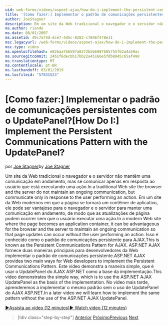 ```yaml
---
uid: web-forms/videos/aspnet-ajax/how-do-i-implement-the-persistent-communications-pattern-with-the-updatepanel
title: '[Como fazer:] Implementar o padrão de comunicações persistentes com o UpdatePanel? | Microsoft Docs'
author: JoeStagner
description: Em um site da Web tradicional o navegador e o servidor não mantêm uma comunicação em andamento, mas se comunicar apenas em resposta ao usuário que está executando uma ação...
ms.author: riande
ms.date: 08/01/2007
ms.assetid: 49c7a74d-dce7-4d5c-8282-c7846f478e11
msc.legacyurl: /web-forms/videos/aspnet-ajax/how-do-i-implement-the-persistent-communications-pattern-with-the-updatepanel
msc.type: video
ms.openlocfilehash: e826aa7b6597a8272b5b6987b85755f62a4a59ac
ms.sourcegitcommit: 24b1f6decbb17bb22a45166e5fdb0845c65af498
ms.translationtype: MT
ms.contentlocale: pt-BR
ms.lasthandoff: 03/01/2019
ms.locfileid: "57031523"
---
```

<a name="how-do-i-implement-the-persistent-communications-pattern-with-the-updatepanel"></a><span data-ttu-id="2263a-104">[Como fazer:] Implementar o padrão de comunicações persistentes com o UpdatePanel?</span><span class="sxs-lookup"><span data-stu-id="2263a-104">[How Do I:] Implement the Persistent Communications Pattern with the UpdatePanel?</span></span>
====================
<span data-ttu-id="2263a-105">por [Joe Stagner](https://github.com/JoeStagner)</span><span class="sxs-lookup"><span data-stu-id="2263a-105">by [Joe Stagner](https://github.com/JoeStagner)</span></span>

<span data-ttu-id="2263a-106">Um site da Web tradicional o navegador e o servidor não mantêm uma comunicação em andamento, mas se comunicar apenas em resposta ao usuário que está executando uma ação.</span><span class="sxs-lookup"><span data-stu-id="2263a-106">In a traditional Web site the browser and the server do not maintain an ongoing communication, but communicate only in response to the user performing an action.</span></span> <span data-ttu-id="2263a-107">Em um site da Web modernos em que a página se tornará um contêiner de aplicativo, ele pode ser vantajoso para o navegador e o servidor para manter uma comunicação em andamento, de modo que as atualizações de página podem ocorrer sem que o usuário executar uma ação.</span><span class="sxs-lookup"><span data-stu-id="2263a-107">In a modern Web site where the page becomes an application container, it can be advantageous for the browser and the server to maintain an ongoing communication so that page updates can occur without the user performing an action.</span></span> <span data-ttu-id="2263a-108">Isso é conhecido como o padrão de comunicações persistente para AJAX.</span><span class="sxs-lookup"><span data-stu-id="2263a-108">This is known as the Persistent Communications Pattern for AJAX.</span></span> <span data-ttu-id="2263a-109">ASP.NET AJAX fornece duas maneiras principais para desenvolvedores da Web implementar o padrão de comunicações persistente.</span><span class="sxs-lookup"><span data-stu-id="2263a-109">ASP.NET AJAX provides two main ways for Web developers to implement the Persistent Communications Pattern.</span></span> <span data-ttu-id="2263a-110">Este vídeo demonstra a maneira simple, que é usar o UpdatePanel do AJAX ASP.NET como a base da implementação.</span><span class="sxs-lookup"><span data-stu-id="2263a-110">This video demonstrates the simple way, which is to use the ASP.NET AJAX UpdatePanel as the basis of the implementation.</span></span> <span data-ttu-id="2263a-111">No vídeo mais tarde, aprenderemos a implementar o mesmo padrão sem o uso de UpdatePanel do AJAX ASP.NET.</span><span class="sxs-lookup"><span data-stu-id="2263a-111">In a later video we will learn how to implement the same pattern without the use of the ASP.NET AJAX UpdatePanel.</span></span>

[<span data-ttu-id="2263a-112">&#9654;Assista ao vídeo (12 minutos)</span><span class="sxs-lookup"><span data-stu-id="2263a-112">&#9654; Watch video (12 minutes)</span></span>](https://channel9.msdn.com/Blogs/ASP-NET-Site-Videos/how-do-i-implement-the-persistent-communications-pattern-with-the-updatepanel)

> [!div class="step-by-step"]
> <span data-ttu-id="2263a-113">[Anterior](how-do-i-use-the-conditional-updatemode-of-the-updatepanel.md)
> [Próximo](how-do-i-localize-an-aspnet-ajax-application.md)</span><span class="sxs-lookup"><span data-stu-id="2263a-113">[Previous](how-do-i-use-the-conditional-updatemode-of-the-updatepanel.md)
[Next](how-do-i-localize-an-aspnet-ajax-application.md)</span></span>
